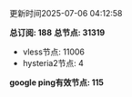 更新时间2025-07-06 04:12:58

**总订阅: 188**
**总节点: 31319**
- vless节点: 11006
- hysteria2节点: 4

**google ping有效节点: 115**
